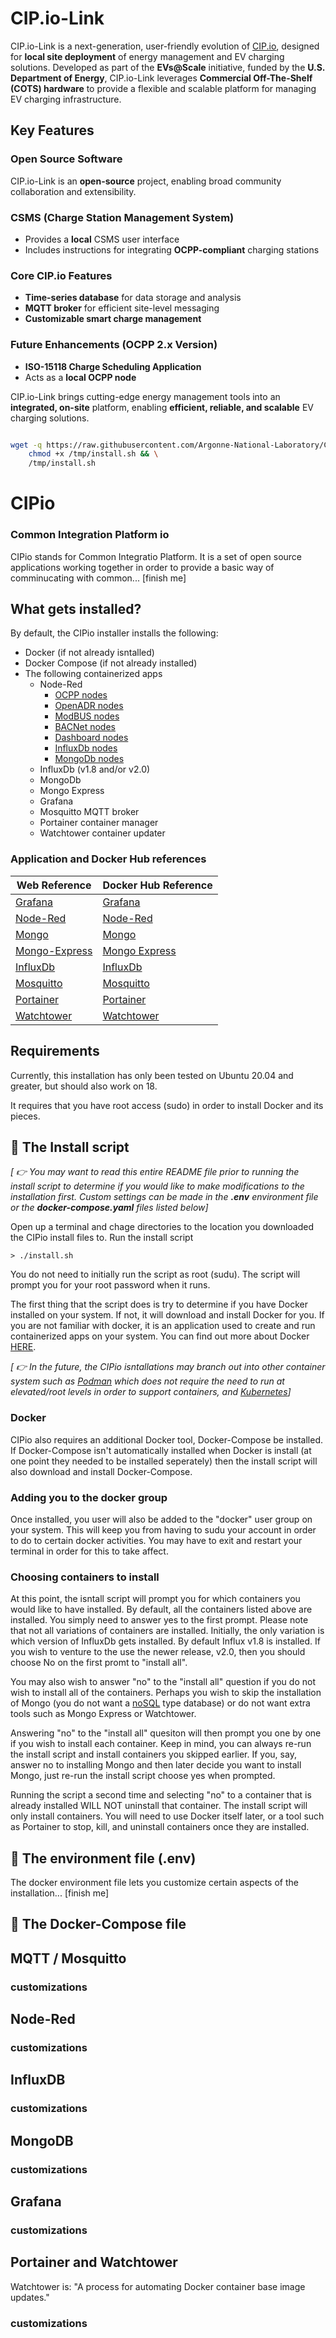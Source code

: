 # CIP.io-Link

CIP.io-Link is a next-generation, user-friendly evolution of [CIP.io](https://github.com/Argonne-National-Laboratory/CIP.io), designed for **local site deployment** of energy management and EV charging solutions. Developed as part of the **EVs@Scale** initiative, funded by the **U.S. Department of Energy**, CIP.io-Link leverages **Commercial Off-The-Shelf (COTS) hardware** to provide a flexible and scalable platform for managing EV charging infrastructure.

## Key Features

### Open Source Software  
CIP.io-Link is an **open-source** project, enabling broad community collaboration and extensibility.

### CSMS (Charge Station Management System)  
- Provides a **local** CSMS user interface  
- Includes instructions for integrating **OCPP-compliant** charging stations  

### Core CIP.io Features  
- **Time-series database** for data storage and analysis  
- **MQTT broker** for efficient site-level messaging  
- **Customizable smart charge management**  

### Future Enhancements (OCPP 2.x Version)  
- **ISO-15118 Charge Scheduling Application**  
- Acts as a **local OCPP node**  

CIP.io-Link brings cutting-edge energy management tools into an **integrated, on-site** platform, enabling **efficient, reliable, and scalable** EV charging solutions.  

```bash

wget -q https://raw.githubusercontent.com/Argonne-National-Laboratory/CIP.io-Link/main/scripts/install.sh -O /tmp/install.sh && \
    chmod +x /tmp/install.sh && \
    /tmp/install.sh

```
# CIPio

### Common Integration Platform io

CIPio stands for Common Integratio Platform. It is a set of open source applications working together in order to provide a basic way of comminucating with common... [finish me]

## What gets installed?

By default, the CIPio installer installs the following:

- Docker (if not already isntalled)
- Docker Compose (if not already installed)
- The following containerized apps
  - Node-Red
    - [OCPP nodes](https://www.npmjs.com/package/node-red-contrib-ocpp)
    - [OpenADR nodes](https://www.npmjs.com/package/@anl-ioc/node-red-contrib-oadr-ven)
    - [ModBUS nodes](https://www.npmjs.com/package/node-red-contrib-modbustcp)
    - [BACNet nodes](https://www.npmjs.com/package/node-red-contrib-bacnet)
    - [Dashboard nodes](https://www.npmjs.com/package/node-red-dashboard)
    - [InfluxDb nodes](https://www.npmjs.com/package/node-red-contrib-influxdb)
    - [MongoDb nodes](https://www.npmjs.com/package/node-red-node-mongodb)
  - InfluxDb (v1.8 and/or v2.0)
  - MongoDb
  - Mongo Express
  - Grafana
  - Mosquitto MQTT broker
  - Portainer container manager
  - Watchtower container updater

### Application and Docker Hub references

Web Reference | Docker Hub Reference
------------ | --------------------
[Grafana](https://grafana.com) | [Grafana](https://hub.docker.com/r/grafana/grafana)
[Node-Red](https://nodered.org) | [Node-Red](https://hub.docker.com/r/nodered/node-red)
[Mongo](https://mongodb.com) | [Mongo](https://hub.docker.com/_/mongo)
[Mongo-Express](https://github.com/mongo-express/mongo-express) | [Mongo Express](https://hub.docker.com/_/mongo-express)
[InfluxDb](https://www.influxdata.com) | [InfluxDb](https://hub.docker.com/_/influxdb)
[Mosquitto](https://mosquitto.org/) | [Mosquitto](https://hub.docker.com/_/eclipse-mosquitto)
[Portainer](https://www.portainer.io) | [Portainer](https://hub.docker.com/r/portainer/portainer-ce)
[Watchtower](https://containrrr.github.io/watchtower) | [Watchtower](https://hub.docker.com/r/containrrr/watchtower)

## Requirements

Currently, this installation has only been tested on Ubuntu 20.04 and greater, but should also work on 18.

It requires that you have root access (sudo) in order to install Docker and its pieces.

## :scroll: The Install script

*[ :point_right: You may want to read this entire README file prior to running the install script to determine if you would like to make modifications to the installation first. Custom settings can be made in the **.env** environment file or the **docker-compose.yaml** files listed below]*


Open up a terminal and chage directories to the location you downloaded the CIPio install files to. Run the install script

```
> ./install.sh
```

You do not need to initially run the script as root (sudu). The script will prompt you for your root password when it runs.

The first thing that the script does is try to determine if you have Docker installed on your system. If not, it will download and install Docker for you. If you are not familiar with docker, it is an application used to create and run containerized apps on your system. You can find out more about Docker [HERE](https://www.docker.com).

*[ :point_right: In the future, the CIPio isntallations may branch out into other container system such as [Podman](https://podman.io) which does not require the need to run at elevated/root levels in order to support containers, and [Kubernetes](https://kubernetes.io)]*

### Docker
CIPio also requires an additional Docker tool, Docker-Compose be installed. If Docker-Compose isn't automatically installed when Docker is install (at one point they needed to be installed seperately) then the install script will also download and install Docker-Compose.

### Adding you to the docker group

Once installed, you user will also be added to the "docker" user group on your system. This will keep you from having to sudu your account in order to do to certain docker activities. You may have to exit and restart your terminal in order for this to take affect.

### Choosing containers to install

At this point, the isntall script will prompt you for which containers you would like to have installed. By default, all the containers listed above are installed. You simply need to answer yes to the first prompt. Please note that not all variations of containers are installed. Initially, the only variation is which version of InfluxDb gets installed. By default Influx v1.8 is installed. If you wish to venture to the use the newer release, v2.0, then you should choose No on the first promt to "install all".

You may also wish to answer "no" to the "install all" question if you do not wish to install all of the containers. Perhaps you wish to skip the installation of Mongo (you do not want a [noSQL](http://en.wikipedia.org/wiki/NoSQL) type database) or do not want extra tools such as Mongo Express or Watchtower.

Answering "no" to the "install all" quesiton will then prompt you one by one if you wish to install each container. Keep in mind, you can always re-run the install script and install containers you skipped earlier. If you, say, answer no to installing Mongo and then later decide you want to install Mongo, just re-run the install script choose yes when prompted.

Running the script a second time and selecting "no" to a container that is already installed WILL NOT uninstall that container. The install script will only install containers. You will need to use Docker itself later, or a tool such as Portainer to stop, kill, and uninstall containers once they are installed.

## :scroll: The environment file (.env)
The docker environment file lets you customize certain aspects of the installation... [finish me]

## :scroll: The Docker-Compose file

## MQTT / Mosquitto
### customizations

## Node-Red
### customizations

## InfluxDB
### customizations

## MongoDB
### customizations

## Grafana
### customizations

## Portainer and Watchtower

Watchtower is: "A process for automating Docker container base image updates."
### customizations
